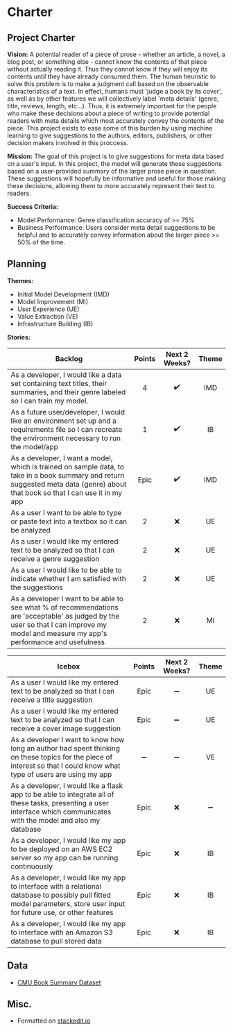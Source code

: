 
# Charter

## Project Charter

**Vision:** 
A potential reader of a piece of prose - whether an article, a novel, a blog post, or something else - cannot know the contents of that piece without actually reading it. Thus they cannot know if they will enjoy its contents until they have already consumed them. The human heuristic to solve this problem is to make a judgment call based on the observable characteristics of a text. In effect, humans must 'judge a book by its cover', as well as by other features we will collectively label 'meta details' (genre, title, reviews, length, etc...). Thus, it is extremely important for the people who make these decisions about a piece of writing to provide potential readers with meta details which most accurately convey the contents of the piece. This project exists to ease some of this burden by using machine learning to give suggestions to the authors, editors, publishers, or other decision makers involved in this proccess.

**Mission:** 
The goal of this project is to give suggestions for meta data based on a user's input. In this project, the model will generate these suggestions based on a user-provided summary of the larger prose piece in question. These suggestions will hopefully be informative and useful for those making these decisions, allowing them to more accurately represent their text to readers.

**Success Criteria:** 
* Model Performance: Genre classification accuracy of >= 75% 
* Business Performance:  Users consider meta detail suggestions to be helpful and to accurately convey information about the larger piece >= 50% of the time.

## Planning

**Themes:** 
* Initial Model Development (IMD)
* Model Improvement (MI)
* User Experience (UE)
* Value Extraction (VE)
* Infrastructure Building (IB)

**Stories:**   

Backlog | Points | Next 2 Weeks? | Theme
------- |:------:| :-----------: | :-----:
As a developer, I would like a data set containing text titles, their summaries, and their genre labeled so I can train my model.  | 4 | :heavy_check_mark: | IMD
As a future user/developer, I would like an environment set up and a requirements file so I can recreate the environment necessary to run the model/app | 1 | :heavy_check_mark: | IB
As a developer, I want a model, which is trained on sample data, to take in a book summary and return suggested meta data (genre) about that book so that I can use it in my app  | Epic | :heavy_check_mark: | IMD
As a user I want to be able to type or paste text into a textbox so it can be analyzed | 2 | :x: | UE
As a user I would like my entered text to be analyzed so that I can receive a genre suggestion | 2 | :x: | UE
As a user I would like to be able to indicate whether I am satisfied with the suggestions | 2 | :x: | UE
As a developer I want to be able to see what % of recommendations are 'acceptable' as judged by the user so that I can improve my model and measure my app's performance and usefulness | 2 | :x: | MI

Icebox | Points | Next 2 Weeks? | Theme
-------|:------:| :----------: | :---:
As a user I would like my entered text to be analyzed so that I can receive a title suggestion   | Epic | :heavy_minus_sign: | UE
As a user I would like my entered text to be analyzed so that I can receive a cover image suggestion   | Epic | :heavy_minus_sign: | UE
As a developer I want to know how long an author had spent thinking on these topics for the piece of interest so that I could know what type of users are using my app  | :heavy_minus_sign: | :heavy_minus_sign: | VE
As a developer, I would like a flask app to be able to integrate all of these tasks, presenting a user interface which communicates with the model and also my database | Epic | :x: | :heavy_minus_sign:
As a developer, I would like my app to be deployed on an AWS EC2 server so my app can be running continuously | Epic | :x: | IB
As a developer, I would like my app to interface with a relational database to possibly pull fitted model parameters, store user input for future use, or other features | Epic | :x: | IB
As a developer, I would like my app to interface with an Amazon S3 database to pull stored data | Epic | :x: | IB



## Data
* [CMU Book Summary Dataset](http://www.cs.cmu.edu/~dbamman/booksummaries.html)

## Misc.
* Formatted on [stackedit.io](https://stackedit.io/app#)
<!--stackedit_data:
eyJoaXN0b3J5IjpbNDg0MzA2NTcyLDYwMzczNjE3NiwtMTQ3MT
UzMjA2MCwtMTYzNDM4Mjg1OCwtNDAxODc4NTY2LDEwNTM4NzI5
NDJdfQ==
-->
